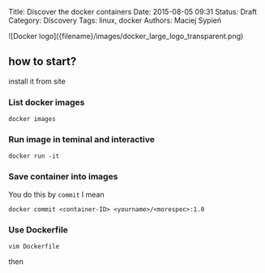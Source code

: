 Title:      Discover the docker containers
Date:       2015-08-05 09:31
Status:     Draft
Category:   Discovery
Tags:       linux, docker
Authors:    Maciej Sypień
<!-- Summary:    <div class="intro-article-image-sm" markdown="1">![Docker logo]({filename}/images/docker_large_logo_transparent.png)</div> We will invetigate docker containers. -->


<div class="intro-article-image-sm" markdown="1">
  ![Docker logo]({filename}/images/docker_large_logo_transparent.png)
</div>

## how to start?
install it from site


### List docker images

    docker images

### Run image in teminal and interactive

    docker run -it

### Save container into images

You do this by `commit` I mean

    docker commit <container-ID> <yourname>/<morespec>:1.0


### Use Dockerfile

    vim Dockerfile

then


